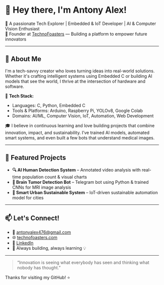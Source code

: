 # 👋 Hey there, I'm Antony Alex!

🎯 A passionate Tech Explorer | Embedded & IoT Developer | AI & Computer Vision Enthusiast  
💼 Founder at [TechnoFoasters](https://www.technofoasters.com) — Building a platform to empower future innovators  

---

## 🚀 About Me

I'm a tech-savvy creator who loves turning ideas into real-world solutions. Whether it's crafting intelligent systems using Embedded C or building AI models that see the world, I thrive at the intersection of hardware and software.

🔧 **Tech Stack:**  
- Languages: C, Python, Embedded C  
- Tools & Platforms: Arduino, Raspberry Pi, YOLOv8, Google Colab  
- Domains: AI/ML, Computer Vision, IoT, Automation, Web Development  

🎓 I believe in continuous learning and love building projects that combine innovation, impact, and sustainability. I’ve trained AI models, automated smart systems, and even built a few bots that understand medical images.

---

## 🌟 Featured Projects

- **🔍 AI Human Detection System** – Annotated video analysis with real-time population count & visual charts  
- **🧠 Brain Tumor Detection Bot** – Telegram bot using Python & trained CNNs for MRI image analysis  
- **🌱 Smart Urban Sustainable System** – IoT-driven sustainable automation model for cities  

---

## 📫 Let's Connect!

- 📧 antonyalex476@gmail.com  
- 🌐 [technofoasters.com](https://www.technofoasters.com)  
- 🔗 [LinkedIn](https://www.linkedin.com/in/antony-alex-s-53aa45258)  
- 📍 Always building, always learning 💡

---

> “Innovation is seeing what everybody has seen and thinking what nobody has thought.”

Thanks for visiting my GitHub! ⭐
